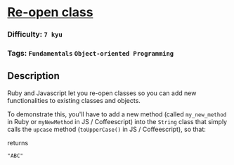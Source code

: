# [Re-open class](https://www.codewars.com/kata/53d628de83db278fb1000710)

### Difficulty: `7 kyu`

### Tags: `Fundamentals` `Object-oriented Programming`

## Description

Ruby and Javascript let you re-open classes so you can add new functionalities to existing classes and objects.

To demonstrate this, you'll have to add a new method (called `my_new_method` in Ruby or `myNewMethod` in JS / Coffeescript) into the `String` class that simply calls the `upcase` method (`toUpperCase()` in JS / Coffeescript), so that:

returns

```
"ABC"
```